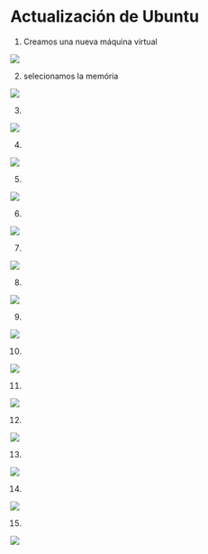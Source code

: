# Actualización de Ubuntu

1. Creamos una nueva máquina virtual

![](https://github.com/puiig/ActualizacionUbuntu/blob/main/actualizacion1.png)

2. selecionamos la memória

![](https://github.com/puiig/ActualizacionUbuntu/blob/main/actulizacion2.png)


3.

![](https://github.com/puiig/ActualizacionUbuntu/blob/main/actualizacion3.png)

4.

![](https://github.com/puiig/ActualizacionUbuntu/blob/main/a%3Cctualzacion4.png)

5.

![](https://github.com/puiig/ActualizacionUbuntu/blob/main/act5.png)

6.

![](https://github.com/puiig/ActualizacionUbuntu/blob/main/act6.png)

7.

![](https://github.com/puiig/ActualizacionUbuntu/blob/main/act7.png)

8.

![](https://github.com/puiig/ActualizacionUbuntu/blob/main/act8.png)

9.

![](https://github.com/puiig/ActualizacionUbuntu/blob/main/act9.png)

10.

![](https://github.com/puiig/ActualizacionUbuntu/blob/main/act10.png)

11.

![](https://github.com/puiig/ActualizacionUbuntu/blob/main/act11.png)

12.

![](https://github.com/puiig/ActualizacionUbuntu/blob/main/act12.png)

13.

![](https://github.com/puiig/ActualizacionUbuntu/blob/main/at13.png)

14.

![](https://github.com/puiig/ActualizacionUbuntu/blob/main/act14.png)

15.

![](https://github.com/puiig/ActualizacionUbuntu/blob/main/ACT15.png)

